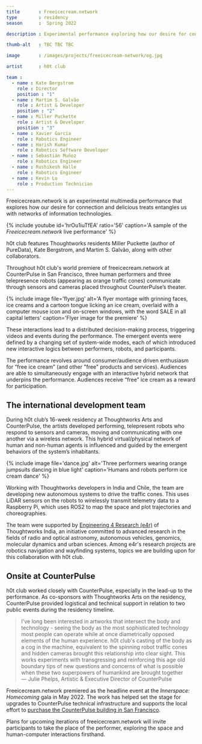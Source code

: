 ```yaml
---
title       : Freeicecream.network
type        : residency
season      :  Spring 2022

description : Experimental performance exploring how our desire for connection and delicious treats entangles us with networks of information technologies.

thumb-alt   : TBC TBC TBC

image       : /images/projects/freeicecream-network/og.jpg

artist      : h0t club

team :
  - name : Kate Bergstrom
    role : Director
    position : "1"
  - name : Martim S. Galvão
    role : Artist & Developer
    position : "2"
  - name : Miller Puckette
    role : Artist & Developer
    position : "3"
  - name : Xavier García
    role : Robotics Engineer
  - name : Harish Kumar
    role : Robotics Software Developer
  - name : Sebastián Muñoz
    role : Robotics Engineer
  - name : Rushikesh Halle
    role : Robotics Engineer
  - name : Kevin Lo
    role : Production Technician
---
```

Freeicecream.network is an experimental multimedia performance that explores how our desire for connection and delicious treats entangles us with networks of information technologies. 

{% include youtube id='hrOu1iuTfEA' ratio='56'
   caption='A sample of the *Freeicecream.network* live performance' %}

h0t club features Thoughtworks residents Miller Puckette (author of PureData), Kate Bergstrom, and Martim S. Galvão, along with other collaborators.

Throughout h0t club's world premiere of freeicecream.network at CounterPulse in San Francisco, three human performers and three telepresence robots (appearing as orange traffic cones) communicate through sensors and cameras placed throughout CounterPulse’s theater.

{% include image file='flyer.jpg'
   alt='A flyer montage with grinning faces, ice creams and a cartoon tongue licking an ice cream, overlaid with a computer mouse icon and on-screen windows, with the word SALE in all capital letters'
   caption='Flyer image for the premiere' %}

These interactions lead to a distributed decision-making process, triggering videos and events during the performance. The emergent events were defined by a changing set of system-wide modes, each of which introduced new interactive logics between performers, robots, and participants.

The performance revolves around consumer/audience driven enthusiasm for “free ice cream” (and other "free" products and services). Audiences are able to simultaneously engage with an interactive hybrid network that underpins the performance. Audiences receive “free” ice cream as a reward for participation.

## The international development team

During h0t club’s 16-week residency at Thoughtworks Arts and CounterPulse, the artists developed performing, telepresent robots who respond to sensors and cameras, moving and communicating with one another via a wireless network. This hybrid virtual/physical network of human and non-human agents is influenced and guided by the emergent behaviors of the system’s inhabitants.

{% include image file='dance.jpg'
   alt='Three performers wearing orange jumpsuits dancing in blue light'
   caption='Humans and robots perform ice cream dance' %}

Working with Thoughtworks developers in India and Chile, the team are developing new autonomous systems to drive the traffic cones. This uses LiDAR sensors on the robots to wirelessly transmit telemetry data to a Raspberry Pi, which uses ROS2 to map the space and plot trajectories and choreographies.

The team were supported by [Engineering 4 Research (e4r)](https://www.thoughtworks.com/engineering-research) of Thoughtworks India, an initiative committed to advanced research in the fields of radio and optical astronomy, autonomous vehicles, genomics, molecular dynamics and urban sciences. Among e4r's research projects are robotics navigation and wayfinding systems, topics we are building upon for this collaboration with h0t club.

## Onsite at CounterPulse

h0t club worked closely with CounterPulse, especially in the lead-up to the performance. As co-sponsors with Thoughtworks Arts on the residency, CounterPulse provided logistical and technical support in relation to two public events during the residency timeline.

> I've long been interested in artworks that intersect the body and technology - seeing the body as the most sophisticated technology most people can operate while at once diametrically opposed elements of the human experience. h0t club's casting of the body as a cog in the machine, equivalent to the spinning robot traffic cones and hidden cameras brought this relationship into clear sight. This works experiments with transgressing and reinforcing this age old boundary tips of new questions and concerns of what is possible when these two superpowers of humankind are brought together<br><span class='quotee'>— Julie Phelps, Artistic & Executive Director of CounterPulse</span>

Freeicecream.network premiered as the headline event at the _Innerspace: Homecoming_ gala in May 2022. The work has helped set the stage for upgrades to CounterPulse technical infrastructure and supports the local effort to [purchase the CounterPulse building in San Francisco](https://counterpulse.org/event/buyourbuilding/).

Plans for upcoming iterations of freeicecream.network will invite participants to take the place of the performer, exploring the space and human-computer interactions firsthand.